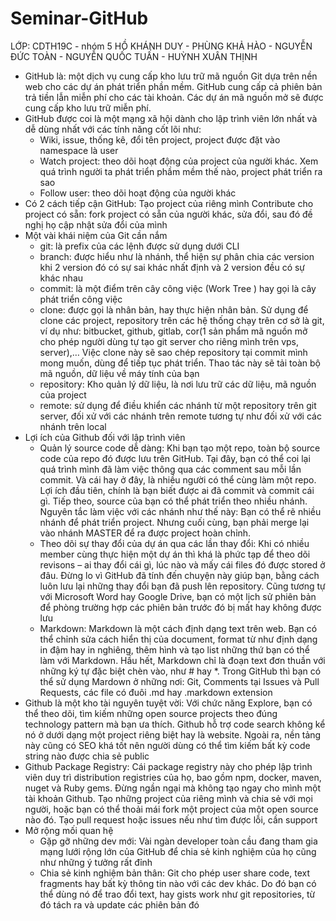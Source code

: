 # Seminar-GitHub 
LỚP: CDTH19C - nhóm 5
HỒ KHÁNH DUY -
PHÙNG KHẢ HÀO -
NGUYỄN ĐỨC TOÀN -
NGUYỄN QUỐC TUẤN -
HUỲNH XUÂN THỊNH 
- GitHub là: một dịch vụ cung cấp kho lưu trữ mã nguồn Git dựa trên nền web cho các dự án phát triển phần mềm. GitHub cung cấp cả phiên bản trả tiền lẫn miễn phí cho các tài         khoản. Các dự án mã nguồn mở sẽ được cung cấp kho lưu trữ miễn phí.
- GitHub được coi là một mạng xã hội dành cho lập trình viên lớn nhất và dễ dùng nhất với các tính năng cốt lõi như:
  + Wiki, issue, thống kê, đổi tên project, project được đặt vào namespace là user
  + Watch project: theo dõi hoạt động của project của người khác. Xem quá trình người ta phát triển phầm mềm thế nào, project phát triển ra sao
  + Follow user: theo dõi hoạt động của người khác
- Có 2 cách tiếp cận GitHub: Tạo project của riêng mình Contribute cho project có sẵn: fork project có sẵn của người khác, sửa đổi, sau đó đề nghị họ cập nhật sửa đổi của mình     
- Một vài khái niệm của Git cần nắm
  + git: là prefix của các lệnh được sử dụng dưới CLI
  + branch: được hiểu như là nhánh, thể hiện sự phân chia các version khi 2 version đó có sự sai khác nhất định và 2 version đều có sự khác nhau
  + commit: là một điểm trên cây công việc (Work Tree ) hay gọi là cây phát triển công việc
  + clone: được gọi là nhân bản, hay thực hiện nhân bản. Sử dụng để clone các project, repository trên các hệ thống chạy trên cơ sở là git, ví dụ như: bitbucket, github, gitlab,       cor(1 sản phẩm mã nguồn mở cho phép người dùng tự tạo git server cho riêng mình trên vps, server),… Việc clone này sẽ sao chép repository tại commit mình mong muốn, dùng để       tiếp tục phát triển. Thao tác này sẽ tải toàn bộ mã nguồn, dữ liệu về máy tính của bạn
  + repository: Kho quản lý dữ liệu, là nơi lưu trữ các dữ liệu, mã nguồn của project
  + remote: sử dụng để điều khiển các nhánh từ một repository trên git server, đối xử với các nhánh trên remote tương tự như đối xử với các nhánh trên local
- Lợi ích của Github đối với lập trình viên
  + Quản lý source code dễ dàng: Khi bạn tạo một repo, toàn bộ source code của repo đó được lưu trên GitHub. Tại đây, bạn có thể coi lại quá trình mình đã làm việc thông qua các       comment sau mỗi lần commit. Và cái hay ở đây, là nhiều người có thể cùng làm một repo. Lợi ích đầu tiên, chính là bạn biết được ai đã commit và commit cái gì. Tiếp theo,           source của bạn có thể phát triển theo nhiều nhánh. Nguyên tắc làm việc với các nhánh như thế này: Bạn có thể rẽ nhiều nhánh để phát triển project. Nhưng cuối cùng, bạn phải       merge lại vào nhánh MASTER để ra được project hoàn chỉnh.
  + Theo dõi sự thay đổi của dự án qua các lần thay đổi: Khi có nhiều member cùng thực hiện một dự án thì khá là phức tạp để theo dõi revisons – ai thay đổi cái gì, lúc nào và mấy     cái files đó được stored ở đâu. Đừng lo vì GitHub đã tính đến chuyện này giúp bạn, bằng cách luôn lưu lại những thay đổi bạn đã push lên repository. Cũng tương tự với             Microsoft Word hay Google Drive, bạn có một lịch sử phiên bản để phòng trường hợp các phiên bản trước đó bị mất hay không được lưu
  + Markdown: Markdown là một cách định dạng text trên web. Bạn có thể chỉnh sửa cách hiển thị của document, format từ như định dạng in đậm hay in nghiêng, thêm hình và tạo list       những thứ bạn có thể làm với Markdown. Hầu hết, Markdown chỉ là đoạn text đơn thuần với những ký tự đặc biệt chèn vào, như # hay *. Trong GitHub thì bạn có thể sử dụng Mardown     ở những nơi: Git, Comments tại Issues và Pull Requests, các file có đuôi .md hay .markdown extension
- Github là một kho tài nguyên tuyệt vời: Với chức năng Explore, bạn có thể theo dõi, tìm kiếm những open source projects theo đúng technology pattern mà bạn ưa thích. Github hỗ     trợ code search không kể nó ở dưới dạng một project riêng biệt hay là website. Ngoài ra, nền tảng này cũng có SEO khá tốt nên người dùng có thể tìm kiếm bất kỳ code string nào     được chia sẻ public
- Github Package Registry: Cái package registry này cho phép lập trình viên duy trì distribution registries của họ, bao gồm npm, docker, maven, nuget và Ruby gems. Đừng ngần ngại   mà không tạo ngay cho mình một tài khoản Github. Tạo những project của riêng mình và chia sẻ với mọi người, hoặc bạn có thể thoải mái fork một project của một open source nào     đó. Tạo pull request hoặc issues nếu như tìm được lỗi, cần support
- Mở rộng mối quan hệ
  + Gặp gỡ những dev mới: Vài ngàn developer toàn cầu đang tham gia mạng lưới rộng lớn của GitHub để chia sẻ kinh nghiệm của họ cũng như những ý tưởng rất đỉnh
  + Chia sẻ kinh nghiệm bản thân: Git cho phép user share code, text fragments hay bất kỳ thông tin nào với các dev khác. Do đó bạn có thể dùng nó để trao đổi text, hay gists       work như git repositories, từ đó tách ra và update các phiên bản đó
